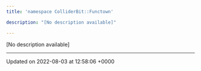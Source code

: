 ```yaml
---
title: 'namespace ColliderBit::Functown'

description: "[No description available]"

---
```







[No description available]






-------------------------------

Updated on 2022-08-03 at 12:58:06 +0000